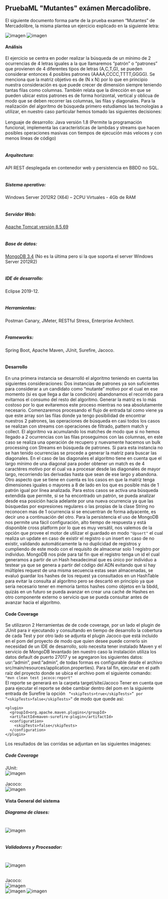 ## PruebaML "Mutantes" exámen Mercadolibre.

El siguiente documento forma parte de la prueba examen “Mutantes” de Mercadolibre, la misma plantea un ejercicio explicado en la siguiente letra: 

![imagen](./images/letra1.jpg)
![imagen](./images/letra2.jpg)


#### Análisis
El ejercicio se centra en poder realizar la búsqueda de un mínimo de 2 ocurrencias de 4 letras iguales a la que llamaremos “patrón” o “patrones” que provienen de 4 diferentes tipos de  letras (A,C,T,G), se pueden considerar entonces 4 posibles patrones (AAAA,CCCC,TTTT,GGGG).
Se menciona que la matriz objetivo es de (N x N) por lo que en principio nuestra consideración es que puede crecer de dimensión siempre teniendo tantas filas como columnas. 
También relata que la dirección en que se pueden ubicar estos patrones es de forma horizontal, vertical y oblicua de modo que se deben recorrer las columnas, las filas y diagonales.
Para la realización del algoritmo de búsqueda primero estudiamos las tecnologías a utilizar, en nuestro caso particular hemos tomado las siguientes decisiones:<br/><br/>
Lenguaje de desarrollo: Java versión 1.8 (Permite la programación funcional, implementa las características de lambdas y streams que hacen posibles operaciones masivas con tiempos de ejecución más veloces y con menos líneas de código)<br/><br/>
##### Arquitectura: 
API REST desplegada en contenedor web y persistencia en BBDD no SQL.<br/><br/>
##### Sistema operativo: 
Windows Server 2012R2  (X64) – 2CPU Virtuales - 4Gb de RAM<br/><br/>
##### Servidor Web: 
[Apache Tomcat versión 8.5.69](https://tomcat.apache.org/download-80.cgi) <br/><br/>
##### Base de datos: 
[MongoDB 3.4](https://www.mongodb.com/try/download/community) (No es la última pero si la que soporta el server Windows Server 2012R2)<br/><br/>
##### IDE de desarrollo: 
Eclipse 2019-12.<br/><br/>
##### Herramientas: 
Postman Canary, JMeter, RESTful Stress, Enterprise Architect.<br/><br/>
##### Frameworks: 
Spring Boot, Apache Maven, JUnit, Surefire, Jacoco.<br/><br/>

#### Desarrollo
En una primera instancia se desarrolló el algoritmo teniendo en cuenta las siguientes consideraciones:
Dos instancias de patrones ya son suficientes para considerar a un candidato como “mutante” motivo por el cual en ese momento (si es que llega a dar la condición) abandonamos el recorrido para evitarnos el consumo del resto del algorítmo.
Generar la matríz es lo más costoso por lo que evitaremos este proceso mientras no sea absolutamente necesario.
Comenzaremos procesando el flujo de entrada tal como viene ya que este array son las filas donde ya tengo posibilidad de encontrar nuestros 2 patrones, las operaciones de búsqueda en casi todos los casos se realizan con streams con operaciones de filtrado, pattern match y collect.
El algoritmo va acumulando los matches de modo que si no hemos llegado a 2 ocurrencias con las filas proseguimos con las columnas, en este caso se realiza una operación de recupero y nuevamente hacemos un bulk processing con Streams en búsqueda de patrones.
Si para esta instancia no se han tenido ocurrencias se procede a generar la matríz para buscar las diagonales.
En el caso de las diagonales el algoritmo tiene en cuenta que el largo mínimo de una diagonal para poder obtener un match es de 4 caractéres motivo por el cual va a procesar desde las diagonales de mayor largo, recorriendo las derivadas hasta que sean de ese largo y abandona.
Otro aspecto que se tiene en cuenta es los casos en que la matríz tenga dimensiones iguales o mayores a 8 de lado en los que es posible más de 1 patrón igual por línea analizada. Para estos casos se activa una búsqueda extendida que permite, si se ha encontrado un patrón, se pueda analizar desde esa posición hacia adelante por una nueva ocurrencia ya que las búsquedas por expresiones regulares o las propias de la clase String no reconocen mas de 1 ocurrencia si se encuentran de forma adyacente, es decir uno a continuación del otro.
Para la persistencia el uso de MongoDB nos permite una fácil configuración, alto tiempo de respuesta y está disponible cross platform por lo que es muy versátil, nos valemos de la opción que provee el motor de utilizar el guardado en modo ```"Upsert"``` el cual realiza un update en caso de existir el registro o un insert en caso de no existir, validando automáticamente la no duplicidad de registros y cumpliendo de este modo con el requisito de almacenar solo 1 regístro por individuo.
MongoDB nos pide para tal fin que el registro tenga un id el cual generamos a partir de un Hash hexadecimal que es único por individuo a testear ya que se genera a partir del código del ADN evitando que si hay múltiples request de una misma secuencia estas sean almacenadas, se evaluó guardar los hashes de los request ya consultados en un HashTable para evitar la consulta al algorítmo pero se descartó en principio ya que sería necesario tener en memoria tantos hashes como objetos en la bbdd, quizás en un futuro se pueda avanzar en crear una caché de Hashes en otro componente externo o servicio que se pueda consultar antes de avanzar hacia el algorítmo.


#### Code Coverage
Se utilizaron 2 Herramientas de de code coverage, por un lado el plugin de JUnit para ir ejecutando y consultando en tiempo de desarrollo la cobertura de cada Test y por otro lado se adjunta el plugin Jacoco que está incluído en el pom del proyecto de modo que quien desee puede correrlo sin necesidad de un IDE de desarrollo, solo necesita tener instalado Maven y el servicio de MongoDB levantado (en nuestro caso la instalación utiliza los datos default de puerto 27017 y se agregaron los siguientes datos: usr:”admin”, pwd:”admin”, de todas formas es configurable desde el archivo src/main/resources/application.properties).
Para tal fin, ejecutar en el path raíz del proyecto donde se ubica el archivo pom el siguiente comando:<br/>
```"mvn clean test jacoco:report" ```  <br/> 
El reporte se generará en la carpeta target/site/Jacoco
Tener en cuenta que para ejecutar el reporte se debe cambiar dentro del pom en la siguiente entrada de Surefire
la opción ``` “<skipTests>true</skipTests>” por “<skipTests>false</skipTests>”``` de modo que quede así:
<br/>
```
<plugin>
  <groupId>org.apache.maven.plugins</groupId>
  <artifactId>maven-surefire-plugin</artifactId>
  <configuration>
	<skipTests>false</skipTests>
  </configuration>
</plugin>
```
Los resultados de las corridas se adjuntan en las siguientes imágenes:
##### Code Coverage
JUnit:<br/>
![imagen](./images/JUnitCoverage.jpg)<br/><br/>
Jacoco:<br/>
![imagen](./images/jacoco.jpg)<br/>

#### Vista General del sistema
##### Diagrama de clases:<br/><br/>
![imagen](./images/DiagramaGeneral.jpg)<br/><br/>

##### Validadores y Procesador:<br/><br/>
![imagen](./images/Validators_Processors.jpg)<br/><br/>

Jacoco:<br/>
![imagen](./images/jacoco.jpg)<br/>
![imagen](./images/letra1.jpg)
![imagen](./images/letra2.jpg)

